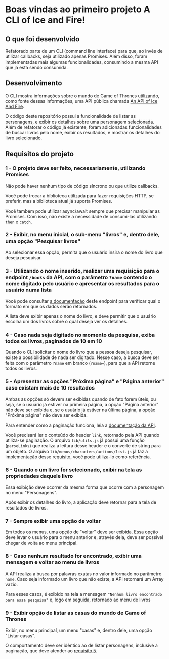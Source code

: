 # Boas vindas ao primeiro projeto A CLI of Ice and Fire!

## O que foi desenvolvido

Refatorado parte de um CLI (command line interface) para que, ao invés de utilizar callbacks, seja utilizado apenas Promises. Além disso, foram implementadas mais algumas funcionalidades, consumindo a mesma API que já está sendo consumida.

## Desenvolvimento

O CLI mostra informações sobre o mundo de Game of Thrones utilizando, como fonte dessas informações, uma API pública chamada [An API of Ice And Fire](https://www.anapioficeandfire.com).

O código deste repositório possui a funcionalidade de listar as personagens, e exibir os detalhes sobre uma personagem selecionada. Além de refatorar o código já existente, foram adicionadas funcionalidades de buscar livros pelo nome, exibir os resultados, e mostrar os detalhes do livro selecionado.

## Requisitos do projeto

### 1 - O projeto deve ser feito, necessariamente, utilizando Promises

Não pode haver nenhum tipo de código síncrono ou que utilize callbacks.

Você pode trocar a biblioteca utilizada para fazer requisições HTTP, se preferir, mas a biblioteca atual já suporta Promises.

Você também pode utilizar async/await sempre que precisar manipular as Promises. Com isso, não existe a necessidade de consumi-las utilizando `then` e `catch`.

### 2 - Exibir, no menu inicial, o sub-menu "livros" e, dentro dele, uma opção "Pesquisar livros"

Ao selecionar essa opção, permita que o usuário insira o nome do livro que deseja pesquisar.

### 3 - Utilizando o nome inserido, realizar uma requisição para o endpoint `/books` da API, com o parâmetro `?name` contendo o nome digitado pelo usuário e apresentar os resultados para o usuário numa lista

Você pode consultar [a documentação](https://www.anapioficeandfire.com/Documentation#books) deste endpoint para verificar qual o formato em que os dados serão retornados.

A lista deve exibir apenas o nome do livro, e deve permitir que o usuário escolha um dos livros sobre o qual deseja ver os detalhes.

### 4 - Caso nada seja digitado no momento da pesquisa, exiba todos os livros, paginados de 10 em 10

Quando o CLI solicitar o nome do livro que a pessoa deseja pesquisar, existe a possibilidade de nada ser digitado. Nesse caso, a busca deve ser feita com o parâmetro `?name` em branco (`?name=`), para que a API retorne todos os livros.

### 5 - Apresentar as opções "Próxima página" e "Página anterior" caso existam mais de 10 resultados

Ambas as opções só devem ser exibidas quando de fato forem úteis, ou seja, se o usuário já estiver na primeira página, a opção "Página anterior" não deve ser exibida e, se o usuário já estiver na última página, a opção "Próxima página" não deve ser exibida.

Para entender como a paginação funciona, leia a [documentação da API](https://www.anapioficeandfire.com/Documentation#pagination).

Você precisará ler o conteúdo do header `link`, retornado pela API quando utiliza-se paginação. O arquivo `lib/utils.js` já possui uma função (`parseLinks`) que realiza a leitura desse header e o converte de string para um objeto. O arquivo `lib/menus/characters/actions/list.js` já faz a implementação desse requisito, você pode utiliza-lo como referência.

### 6 - Quando o um livro for selecionado, exibir na tela as propriedades daquele livro

Essa exibição deve ocorrer da mesma forma que ocorre com a personagem no menu "Personagens".

Após exibir os detalhes do livro, a aplicação deve retornar para a tela de resultados de livros.

### 7 - Sempre exibir uma opção de voltar

Em todos os menus, uma opção de "voltar" deve ser exibida. Essa opção deve levar o usuário para o menu anterior e, através dela, deve ser possível chegar de volta ao menu principal.

### 8 - Caso nenhum resultado for encontrado, exibir uma mensagem e voltar ao menu de livros

A API realiza a busca por palavras exatas no valor informado no parâmetro `name`. Caso seja informado um livro que não existe, a API retornará um Array vazio.

Para esses casos, é exibido na tela a mensagem `"Nenhum livro encontrado para essa pesquisa"` e, logo em seguida, retornado ao menu de livros

### 9 - Exibir opção de listar as casas do mundo de Game of Thrones

Exibir, no menu principal, um menu "casas" e, dentro dele, uma opção "Listar casas".

O comportamento deve ser idêntico ao de listar personagens, inclusive a paginação, que deve atender ao [requisito 5](#5---apresentar-as-opções-"próxima-página"-e-"página-anterior"-caso-existam-mais-de-10-resultados).
